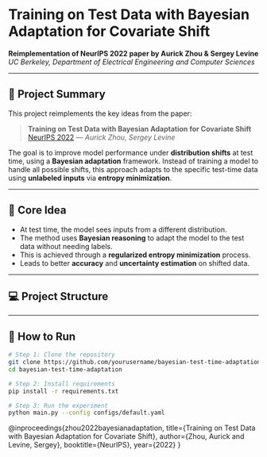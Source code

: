 # Training on Test Data with Bayesian Adaptation for Covariate Shift

**Reimplementation of NeurIPS 2022 paper by Aurick Zhou & Sergey Levine**  
*UC Berkeley, Department of Electrical Engineering and Computer Sciences*

---

## 📌 Project Summary

This project reimplements the key ideas from the paper:

> **Training on Test Data with Bayesian Adaptation for Covariate Shift**  
> [NeurIPS 2022](https://arxiv.org/pdf/2109.12746) — *Aurick Zhou, Sergey Levine*

The goal is to improve model performance under **distribution shifts** at test time, using a **Bayesian adaptation** framework. Instead of training a model to handle all possible shifts, this approach adapts to the specific test-time data using **unlabeled inputs** via **entropy minimization**.

---

## 🧠 Core Idea

- At test time, the model sees inputs from a different distribution.
- The method uses **Bayesian reasoning** to adapt the model to the test data without needing labels.
- This is achieved through a **regularized entropy minimization** process.
- Leads to better **accuracy** and **uncertainty estimation** on shifted data.

---

## 💻 Project Structure

---

## 🚀 How to Run

```bash
# Step 1: Clone the repository
git clone https://github.com/yourusername/bayesian-test-time-adaptation.git
cd bayesian-test-time-adaptation

# Step 2: Install requirements
pip install -r requirements.txt

# Step 3: Run the experiment
python main.py --config configs/default.yaml
```

@inproceedings{zhou2022bayesianadaptation,
  title={Training on Test Data with Bayesian Adaptation for Covariate Shift},
  author={Zhou, Aurick and Levine, Sergey},
  booktitle={NeurIPS},
  year={2022}
}


